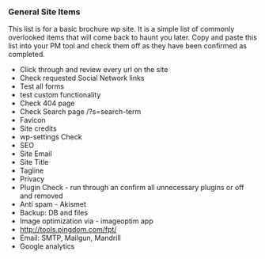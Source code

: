 ### General Site Items
This list is for a basic brochure wp site. It is a simple list of commonly overlooked items that will come back to haunt you later. Copy and paste this list into your PM tool and check them off as they have been confirmed as completed.

- Click through and review every url on the site
- Check requested Social Network links
- Test all forms
- test custom functionality
- Check 404 page
- Check Search page /?s=search-term
- Favicon
- Site credits
- wp-settings Check
- SEO
- Site Email
- Site Title
- Tagline
- Privacy
- Plugin Check - run through an confirm all unnecessary plugins or off and removed
- Anti spam - Akismet
- Backup: DB and files
- Image optimization via - imageoptim app
- http://tools.pingdom.com/fpt/
- Email: SMTP, Mailgun, Mandrill
- Google analytics
